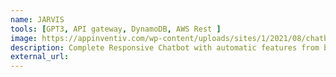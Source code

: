 ```yaml
---
name: JARVIS
tools: [GPT3, API gateway, DynamoDB, AWS Rest ]
image: https://appinventiv.com/wp-content/uploads/sites/1/2021/08/chatbot-development-with-deep-nlp.png
description: Complete Responsive Chatbot with automatic features from booking to payment
external_url: 
---
```

